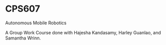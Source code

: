 # CPS607
Autonomous Mobile Robotics

A Group Work Course done with Hajesha Kandasamy, Harley Guanlao, and Samantha Wrinn.
